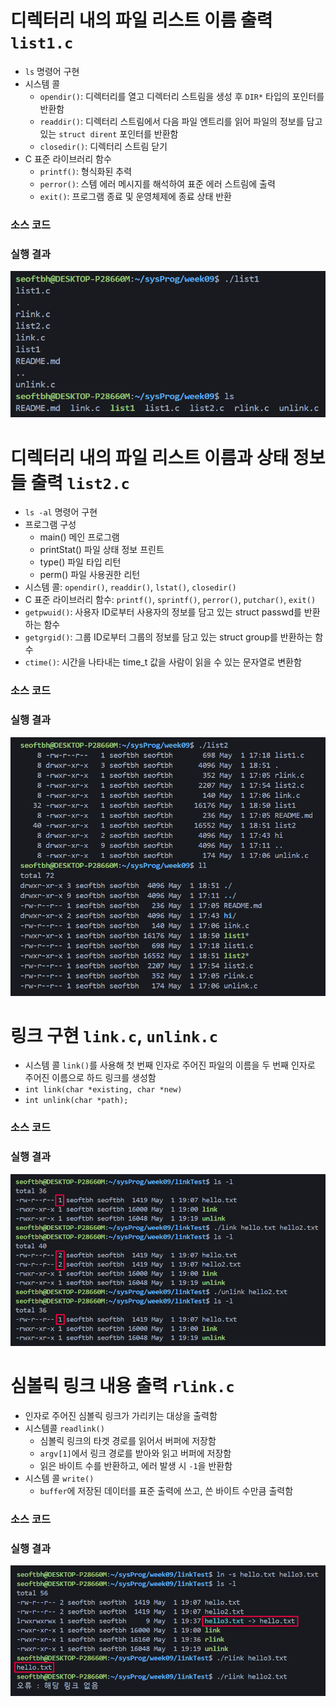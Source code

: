 # 디렉터리 내의 파일 리스트 이름 출력 `list1.c`
- `ls` 명령어 구현
- 시스템 콜
    - `opendir()`: 디렉터리를 열고 디렉터리 스트림을 생성 후 `DIR*` 타입의 포인터를 반환함
    - `readdir()`: 디렉터리 스트림에서 다음 파일 엔트리를 읽어 파일의 정보를 담고 있는 `struct dirent` 포인터를 반환함
    - `closedir()`: 디렉터리 스트림 닫기
- C 표준 라이브러리 함수
    - `printf()`: 형식화된 추력
    - `perror()`: 스템 에러 메시지를 해석하여 표준 에러 스트림에 출력
    - `exit()`: 프로그램 종료 및 운영체제에 종료 상태 반환


### 소스 코드

### 실행 결과
![list1 demo image](./md/list1.png)

# 디렉터리 내의 파일 리스트 이름과 상태 정보들 출력 `list2.c`
- `ls -al` 명령어 구현
- 프로그램 구성
    - main() 메인 프로그램
    - printStat() 파일 상태 정보 프린트
    - type() 파일 타입 리턴
    - perm() 파일 사용권한 리턴
- 시스템 콜: `opendir()`, `readdir()`, `lstat()`, `closedir()`
- C 표준 라이브러리 함수: `printf()`, `sprintf()`, `perror()`, `putchar()`, `exit()`
- `getpwuid()`: 사용자 ID로부터 사용자의 정보를 담고 있는 struct passwd를 반환하는 함수
- `getgrgid()`: 그룹 ID로부터 그룹의 정보를 담고 있는 struct group를 반환하는 함수
- `ctime()`: 시간을 나타내는 time_t 값을 사람이 읽을 수 있는 문자열로 변환함

### 소스 코드

### 실행 결과
![list2 demo image](./md/list2.png)


# 링크 구현 `link.c`, `unlink.c`
- 시스템 콜 `link()`를 사용해 첫 번째 인자로 주어진 파일의 이름을 두 번째 인자로 주어진 이름으로 하드 링크를 생성함
- `int link(char *existing, char *new)`
- `int unlink(char *path);`

### 소스 코드

### 실행 결과
![link-unlink demo image](./md/link-unlink.png)

# 심볼릭 링크 내용 출력 `rlink.c`
- 인자로 주어진 심볼릭 링크가 가리키는 대상을 출력함
- 시스템콜 `readlink()`
    - 심볼릭 링크의 타겟 경로를 읽어서 버퍼에 저장함
    - `argv[1]`에서 링크 경로를 받아와 읽고 버퍼에 저장함
    - 읽은 바이트 수를 반환하고, 에러 발생 시 `-1`을 반환함
- 시스템 콜 `write()`
    - `buffer`에 저장된 데이터를 표준 출력에 쓰고, 쓴 바이트 수만큼 출력함

### 소스 코드

### 실행 결과
![rlink demo image](./md/rlink.png)
